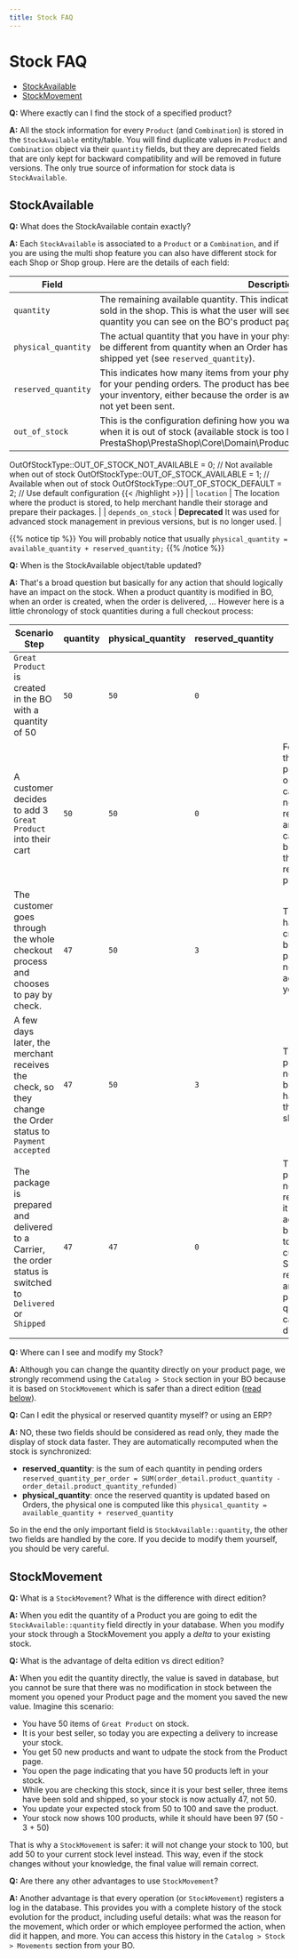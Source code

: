 ```yaml
---
title: Stock FAQ
---
```


# Stock FAQ

- [StockAvailable](#stockavailable)
- [StockMovement](#stockmovement)

**Q:** Where exactly can I find the stock of a specified product?

**A:** All the stock information for every `Product` (and `Combination`) is stored in the `StockAvailable` entity/table.
You will find duplicate values in `Product` and `Combination` object via their `quantity` fields, but they are deprecated fields that are only kept for backward compatibility and will be removed in future versions. The only true source of information for stock data is `StockAvailable`.

## StockAvailable

**Q:** What does the StockAvailable contain exactly?

**A:** Each `StockAvailable` is associated to a `Product` or a `Combination`, and if you are using the multi shop feature you can also have different stock for each Shop or Shop group. Here are the details of each field:

| Field               | Description |
| ------------------- | ----------- |
| `quantity`          | The remaining available quantity. This indicates how many products can still be sold in the shop. This is what the user will see on the FO if enabled. It's also the quantity you can see on the BO's product page. |
| `physical_quantity` | The actual quantity that you have in your physical stock, in your shelves. It might be different from quantity when an Order has been purchased but is not paid, or shipped yet (see `reserved_quantity`). |
| `reserved_quantity` | This indicates how many items from your physical quantity are currently reserved for your pending orders. The product has been bought by a customer but is still in your inventory, either because the order is awaiting payment or the package has not yet been sent. |
| `out_of_stock`      | This is the configuration defining how you want to handle this product in the FO when it is out of stock (available stock is too low). {{< highlight php >}}use PrestaShop\PrestaShop\Core\Domain\Product\Stock\ValueObject\OutOfStockType;

OutOfStockType::OUT_OF_STOCK_NOT_AVAILABLE = 0; // Not available when out of stock
OutOfStockType::OUT_OF_STOCK_AVAILABLE = 1; // Available when out of stock
OutOfStockType::OUT_OF_STOCK_DEFAULT = 2; // Use default configuration
{{< /highlight >}} |
| `location`          | The location where the product is stored, to help merchant handle their storage and prepare their packages. |
| `depends_on_stock`  | **Deprecated** It was used for advanced stock management in previous versions, but is no longer used. |

{{% notice tip %}}
You will probably notice that usually ```physical_quantity = available_quantity + reserved_quantity;```
{{% /notice %}}

**Q:** When is the StockAvailable object/table updated?

**A:** That's a broad question but basically for any action that should logically have an impact on the stock. When a product quantity is modified in BO, when an order is created, when the order is delivered, ... However here is a little chronology of stock quantities during a full checkout process:

| Scenario Step | quantity | physical_quantity | reserved_quantity |   |
| ------------- | -------- | ----------------- | ----------------- | - |
| `Great Product` is created in the BO with a quantity of 50 | `50` | `50` | `0` | |
| A customer decides to add 3 `Great Product` into their cart | `50` | `50` | `0` | For now the product is only in a cart, nothing is reserved, anyone can still buy one of the 50 remaining products. |
| The customer goes through the whole checkout process and chooses to pay by check. | `47` | `50` | `3` | The order has been created, but the payment is not accepted yet. |
| A few days later, the merchant receives the check, so they change the Order status to `Payment accepted` | `47` | `50` | `3` | The product is now paid, but it still has not left the shelves. |
| The package is prepared and delivered to a Carrier, the order status is switched to `Delivered` or `Shipped` | `47` | `47` | `0` | The product is no longer reserved, it has actually been sent to the customer. So reserved and physical quantities can be decreased. |

**Q:** Where can I see and modify my Stock?

**A:** Although you can change the quantity directly on your product page, we strongly recommend using the `Catalog > Stock` section in your BO because it is based on `StockMovement` which is safer than a direct edition ([read below](#stockmovement)).

**Q:** Can I edit the physical or reserved quantity myself? or using an ERP?

**A:** NO, these two fields should be considered as read only, they made the display of stock data faster. They are automatically recomputed when the stock is synchronized:

- **reserved_quantity**: is the sum of each quantity in pending orders `reserved_quantity_per_order = SUM(order_detail.product_quantity - order_detail.product_quantity_refunded)`
- **physical_quantity**: once the reserved quantity is updated based on Orders, the physical one is computed like this `physical_quantity = available_quantity + reserved_quantity`

So in the end the only important field is `StockAvailable::quantity`, the other two fields are handled by the core. If you decide to modify them yourself, you should be very careful.

## StockMovement

**Q:** What is a `StockMovement`? What is the difference with direct edition?

**A:** When you edit the quantity of a Product you are going to edit the `StockAvailable::quantity` field directly in your database. When you modify your stock through a StockMovement you apply a _delta_ to your existing stock.

**Q:** What is the advantage of delta edition vs direct edition?

**A:** When you edit the quantity directly, the value is saved in database, but you cannot be sure that there was no modification in stock between the moment you opened your Product page and the moment you saved the new value. Imagine this scenario:

- You have 50 items of `Great Product` on stock.
- It is your best seller, so today you are expecting a delivery to increase your stock.
- You get 50 new products and want to udpate the stock from the Product page.
- You open the page indicating that you have 50 products left in your stock.
- While you are checking this stock, since it is your best seller, three items have been sold and shipped, so your stock is now actually 47, not 50.
- You update your expected stock from 50 to 100 and save the product.
- Your stock now shows 100 products, while it should have been 97 (50 - 3 + 50)

That is why a `StockMovement` is safer: it will not change your stock to 100, but add 50 to your current stock level instead. This way, even if the stock changes without your knowledge, the final value will remain correct.

**Q:** Are there any other advantages to use `StockMovement`?

**A:** Another advantage is that every operation (or `StockMovement`) registers a log in the database. This provides you with a complete history of the stock evolution for the product, including useful details: what was the reason for the movement, which order or which employee performed the action, when did it happen, and more. You can access this history in the `Catalog > Stock > Movements` section from your BO.
